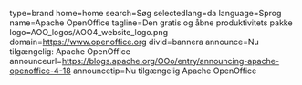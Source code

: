 type=brand
home=home
search=Søg
selectedlang=da
language=Sprog
name=Apache OpenOffice
tagline=Den gratis og åbne produktivitets pakke
logo=AOO_logos/AOO4_website_logo.png
domain=https://www.openoffice.org
divid=bannera
announce=Nu tilgængelig: Apache OpenOffice
announceurl=https://blogs.apache.org/OOo/entry/announcing-apache-openoffice-4-18
announcetip=Nu tilgængelig Apache OpenOffice
~~~~~~
